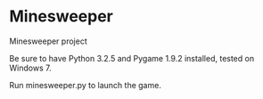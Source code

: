 # Minesweeper
Minesweeper project

Be sure to have Python 3.2.5 and Pygame 1.9.2 installed, tested on Windows 7.

Run minesweeper.py to launch the game.
